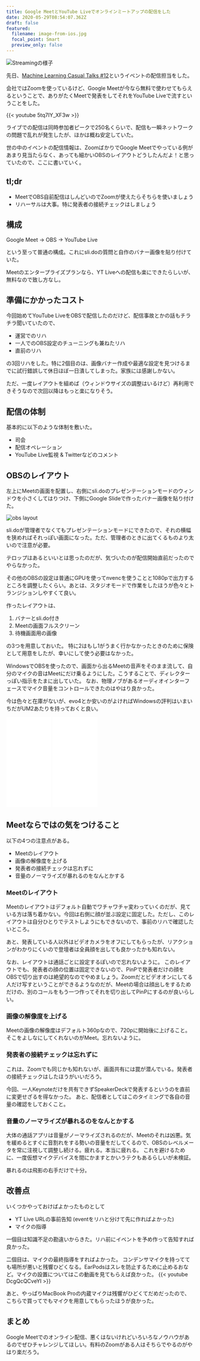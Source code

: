 ```yaml
---
title: Google MeetとYouTube Liveでオンラインミートアップの配信をした
date: 2020-05-29T08:54:07.362Z
draft: false
featured:
  filename: image-from-ios.jpg
  focal_point: Smart
  preview_only: false
---
```

![Streamingの様子](image-from-ios.jpg)

先日、[Machine Learning Casual Talks #12](https://mlct.connpass.com/event/172550/)というイベントの配信担当をした。

会社ではZoomを使っているけど、Google Meetが今なら無料で使わせてもらえるということで、ありがたくMeetで発表をしてそれをYouTube Liveで流すということをした。

{{< youtube 5tq7IY_XF3w >}}

ライブでの配信は同時参加者ピークで250名くらいで、配信も一瞬ネットワークの問題で乱れが発生したが、ほかは概ね安定していた。

世の中のイベントの配信情報は、ZoomばかりでGoogle Meetでやっている例があまり見当たらなく、あっても細かいOBSのレイアウトどうしたんだよ！と思っていたので、ここに書いていく。

## tl;dr

* MeetでOBS自前配信はしんどいのでZoomが使えたらそちらを使いましょう
* リハーサルは大事。特に発表者の接続チェックはしましょう

## 構成

Google Meet -> OBS -> YouTube Live

という至って普通の構成。これにsli.doの質問と自作のバナー画像を貼り付けていた。

Meetのエンタープライズプランなら、YT Liveへの配信も楽にできたらしいが、無料なので致し方なし。

## 準備にかかったコスト

今回始めてYouTube LiveをOBSで配信したのだけど、配信事故とかの話もチラチラ聞いていたので、

* 運営でのリハ
* 一人でのOBS設定のチューニングも兼ねたリハ
* 直前のリハ

の3回リハをした。特に2個目のは、画像バナー作成や最適な設定を見つけるまでに試行錯誤して休日ほぼ一日潰してしまった。家族には感謝しかない。

ただ、一度レイアウトを組めば（ウィンドウサイズの調整はいるけど）再利用できそうなので次回以降はもっと楽になりそう。

## 配信の体制

基本的に以下のような体制を敷いた。

* 司会
* 配信オペレーション
* YouTube Live監視 & Twitterなどのコメント

## OBSのレイアウト

左上にMeetの画面を配置し、右側にsli.doのプレゼンテーションモードのウィンドウを小さくしてはりつけ、下側にGoogle Slideで作ったバナー画像を貼り付けた。

![obs layout](obs_layout.png)

sli.doが管理者でなくてもプレゼンテーションモードにできたので、それの横幅を狭めればそれっぽい画面になった。ただ、管理者のときに出てくるものより太いので注意が必要。

テロップはあるといいとは思ったのだが、気づいたのが配信開始直前だったのでやらなかった。

その他のOBSの設定は普通にGPUを使ってnvencを使うことと1080pで出力するところを調整したくらい。あとは、スタジオモードで作業をしたほうが色々とトランジションしやすくて良い。

作ったレイアウトは、

1. バナーとsli.do付き
2. Meetの画面フルスクリーン
3. 待機画面用の画像

の3つを用意しておいた。 特に2はもし1がうまく行かなかったときのために保険として用意をしたが、幸いにして使う必要はなかった。

WindowsでOBSを使ったので、画面から出るMeetの音声をそのまま流して、自分のマイクの音はMeetにだけ乗るようにした。こうすることで、ディレクターっぽい指示をたまに出していた。 なお、物理ノブがあるオーディオインターフェースでマイク音量をコントロールできたのはやはり良かった。

今は色々と在庫がないが、evo4とか安いのがよければWindowsの評判はいまいちだがUM2あたりを持っておくと良い。

<iframe style="width:120px;height:240px;" marginwidth="0" marginheight="0" scrolling="no" frameborder="0" src="//rcm-fe.amazon-adsystem.com/e/cm?lt1=_blank&bc1=000000&IS2=1&bg1=FFFFFF&fc1=000000&lc1=0000FF&t=chezou-22&language=ja_JP&o=9&p=8&l=as4&m=amazon&f=ifr&ref=as_ss_li_til&asins=B084BGC5LR&linkId=581c3b4714ca88bc5e3a97177ed7d623"></iframe>

<iframe style="width:120px;height:240px;" marginwidth="0" marginheight="0" scrolling="no" frameborder="0" src="//rcm-fe.amazon-adsystem.com/e/cm?lt1=_blank&bc1=000000&IS2=1&bg1=FFFFFF&fc1=000000&lc1=0000FF&t=chezou-22&language=ja_JP&o=9&p=8&l=as4&m=amazon&f=ifr&ref=as_ss_li_til&asins=B00EK1OTZC&linkId=eea3ad3397591c34a7826b0714a3ec1b"></iframe>

## Meetならではの気をつけること

以下の4つの注意点がある。

* Meetのレイアウト
* 画像の解像度を上げる
* 発表者の接続チェックは忘れずに
* 音量のノーマライズが暴れるのをなんとかする

### Meetのレイアウト

Meetのレイアウトはデフォルト自動でワチャワチャ変わっていくのだが、見ている方は落ち着かない。今回は右側に顔が並ぶ設定に固定した。ただし、このレイアウトは自分ひとりでテストしようにもできないので、事前のリハで確認したいところ。

あと、発表している人以外はビデオカメラをオフにしてもらったが、リアクションがわかりにくいので登壇者は全員顔を出しても良かったかも知れない。

なお、レイアウトは通話ごとに設定するぽいので忘れないように。 このレイアウトでも、発表者の顔の位置は固定できないので、PinPで発表者だけの顔をOBSで切り出すのは絶望的なのでやめましょう。Zoomだとビデオオンにしてる人だけ写すということができるようなのだが、Meetの場合は顔出しをするためだけの、別のコールをもう一つ作ってそれを切り出してPinPにするのが良いらしい。

### 画像の解像度を上げる

Meetの画像の解像度はデフォルト360pなので、720pに開始後に上げること。そこをよしなにしてくれないのがMeet。忘れないように。

### 発表者の接続チェックは忘れずに

これは、Zoomでも同じかも知れないが、画面共有には罠が潜んでいる。発表者の接続チェックはしたほうがいいだろう。

今回、一人Keynoteだけを共有できずSpeakerDeckで発表するというのを直前に変更せざるを得なかった。 あと、配信者としてはこのタイミングで各自の音量の確認をしておくこと。

### 音量のノーマライズが暴れるのをなんとかする

大体の通話アプリは音量がノーマライズされるのだが、Meetのそれは凶悪。気を緩めるとすぐに音割れをする勢いの音量をだしてくるので、OBSのレベルメータを常に注視して調整し続ける。疲れる。本当に疲れる。 これを避けるために、一度仮想マイクデバイスを間にかますとかいうテクもあるらしいが未検証。

暴れるのは飛影の右手だけで十分。

## 改善点

いくつかやっておけばよかったものとして

- YT Live URLの事前告知 (eventをリハと分けて先に作ればよかった)
- マイクの指導

一個目は知識不足の勘違いからきた。リハ前にイベントを予め作って告知すれば良かった。

二個目は、マイクの最終指導をすればよかった。
コンデンサマイクを持ってても場所が悪いと残響ひどくなる。EarPodsはスレを防止するために止めるおなど。マイクの設置についてはこの動画を見てもらえば良かった。
﻿
{{< youtube DcgQcQCveYI >}}

あと、やっぱりMacBook Proの内蔵マイクは残響がひどくてだめだったので、こちらで買ってでもマイクを用意してもらったほうが良かった。


## まとめ

Google Meetでのオンライン配信、悪くはないけれどいろいろなノウハウがあるのでぜひチャレンジしてほしい。有料のZoomがある人はそちらでやるのがやはり楽だろう。
